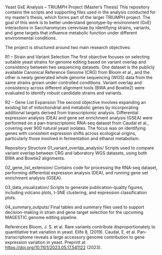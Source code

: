 Yeast GxE Analysis – TRIUMPH Project (Master’s Thesis)
This repository contains the scripts and supporting files used in the analysis conducted for my master’s thesis, which forms part of the larger TRIUMPH project. The goal of this work is to better understand genotype-by-environment (GxE) interactions in Saccharomyces cerevisiae by identifying strains, variants, and gene targets that influence metabolic function under different environmental conditions.

The project is structured around two main research objectives:

R1 – Strain and Variant Selection
The first objective focuses on selecting suitable yeast strains for genome editing based on variant overlap and consistency between two sequencing datasets. One dataset is the publicly available Canonical Reference Genome (CRG) from Bloom et al., and the other is newly generated whole genome sequencing (WGS) data from the same strains grown under controlled conditions. Variant overlap and consistency across different alignment tools (BWA and Bowtie2) were evaluated to identify robust candidate strains and variants.

R2 – Gene List Expansion
The second objective involves expanding an existing list of mitochondrial and metabolic genes by incorporating additional targets derived from transcriptomic analysis. Differential expression analysis (DEA) and gene set enrichment analysis (GSEA) were performed on a pan-transcriptomic RNA-seq dataset from Caudal et al., covering over 900 natural yeast isolates. The focus was on identifying genes with consistent expression shifts across ecological origins, particularly those involved in fermentation and ethanol metabolism.

Repository Structure
01_variant_overlap_analysis/
Scripts used to compare variant overlap between CRG and laboratory WGS datasets, using both BWA and Bowtie2 alignments.

02_gene_list_extension/
Contains code for processing the RNA-seq dataset, performing differential expression analysis (DEA), and running gene set enrichment analysis (GSEA).

03_data_visualization/
Scripts to generate publication-quality figures, including volcano plots, t-SNE clustering, and expression classification plots.

04_summary_outputs/
Final tables and summary files used to support decision-making in strain and gene target selection for the upcoming MAGESTIC genome editing pipeline.

References
Bloom, J. S. et al. Rare variants contribute disproportionately to quantitative trait variation in yeast. Elife 8, (2019).
Caudal, E. et al. Pan-transcriptome reveals a large accessory genome contribution to gene expression variation in yeast. Preprint at https://doi.org/10.1101/2023.05.17.541122 (2023).

